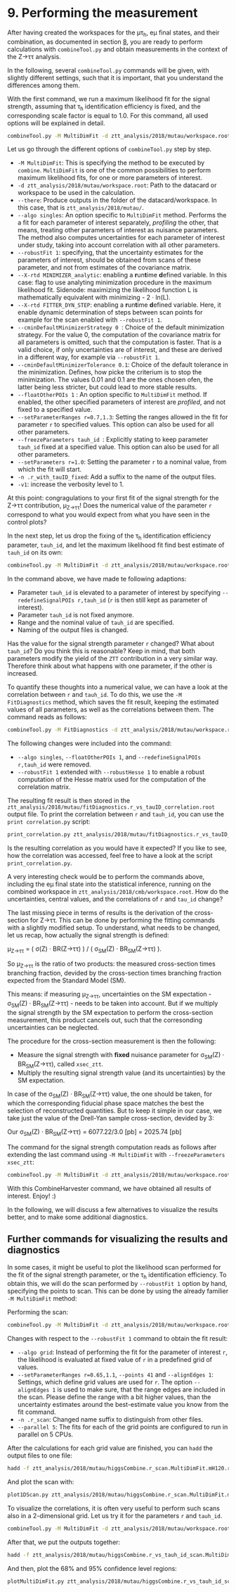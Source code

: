 # 9. Performing the measurement

After having created the workspaces for the &mu;&tau;<sub>h</sub>, e&mu; final states, and their combination, as documented in section [8](prep_stat_inference.md),
you are ready to perform calculations with `combineTool.py` and obtain measurements in the context of the Z&rarr;&tau;&tau; analysis.

In the following, several `combineTool.py` commands will be given, with slightly different settings, such that it is important,
that you understand the differences among them.

With the first command, we run a maximum likelihood fit for the signal strength, assuming that &tau;<sub>h</sub> identification efficiency is fixed, and the corresponding scale factor is equal to 1.0.
For this command, all used options will be explained in detail.

```sh
combineTool.py -M MultiDimFit -d ztt_analysis/2018/mutau/workspace.root --there --algo singles --robustFit 1 --X-rtd MINIMIZER_analytic --X-rtd FITTER_DYN_STEP --cminDefaultMinimizerStrategy 0 --cminDefaultMinimizerTolerance 0.1 --floatOtherPOIs 1 --setParameterRanges r=0.7,1.3 --freezeParameters tauh_id -n .r_with_tauID_fixed -v1  --setParameters r=1.0
```

Let us go through the different options of `combineTool.py` step by step.

+ `-M MultiDimFit`: This is specifying the method to be executed by `combine`. `MultiDimFit` is one of the common possibilities to perform maximum likelihood fits, for one or more parameters of interest.
+ `-d ztt_analysis/2018/mutau/workspace.root`: Path to the datacard or workspace to be used in the calculation.
+ `--there`: Produce outputs in the folder of the datacard/workspace. In this case, that is `ztt_analysis/2018/mutau/`.
+ `--algo singles`: An option specific to `MultiDimFit` method. Performs the a fit for each parameter of interest separately, *profiling* the other, that means, treating other parameters of interest
as nuisance parameters. The method also computes uncertainties for each parameter of interest under study, taking into account correlation with all other parameters.
+ `--robustFit 1`: specifying, that the uncertainty estimates for the parameters of interest, should be obtained from scans of these parameter, and not from estimates of the covariance matrix.
+ `--X-rtd MINIMIZER_analytic`: enabling a **r**un**t**ime **d**efined variable. In this case: flag to use analyting minimization procedure in the maximum likelihood fit.
Sidenode: maximizing the likelihood function L is mathematically equivalent with minimizing - 2 &middot; ln(L).
+ `--X-rtd FITTER_DYN_STEP`: enabling a **r**un**t**ime **d**efined variable. Here, it enable dynamic determination of steps between scan points for example for the scan enabled with `--robustFit 1`.
+ `--cminDefaultMinimizerStrategy 0 `: Choice of the default minimization strategy. For the value 0, the computation of the covariance matrix for all parameters is omitted, such that the computation
is faster. That is a valid choice, if only uncertainties are of interest, and these are derived in a different way, for example via `--robustFit 1`.
+ `--cminDefaultMinimizerTolerance 0.1`: Choice of the default tolerance in the minimization. Defines, how picke the criterium is to stop the minimization. The values 0.01 and 0.1 are the ones
chosen ofen, the latter being less stricter, but could lead to more stable results.
+ `--floatOtherPOIs 1` : An option specific to `MultiDimFit` method. If enabled, the other specified parameters of interest are *profiled*, and not fixed to a specified value.
+ `--setParameterRanges r=0.7,1.3`: Setting the ranges allowed in the fit for parameter `r` to specified values. This option can also be used for all other parameters. 
+ `--freezeParameters tauh_id `: Explicitly stating to keep parameter `tauh_id` fixed at a specified value. This option can also be used for all other parameters.
+ `--setParameters r=1.0`: Setting the parameter `r` to a nominal value, from which the fit will start.
+ `-n .r_with_tauID_fixed`: Add a suffix to the name of the output files.
+ `-v1`: increase the verbosity level to 1.

At this point: congragulations to your first fit of the signal strength for the Z&rarr;&tau;&tau; contribution, &mu;<sub>Z&rarr;&tau;&tau;</sub>! Does the numerical value of the parameter `r`
correspond to what you would expect from what you have seen in the control plots?

In the next step, let us drop the fixing of the &tau;<sub>h</sub> identification efficiency parameter, `tauh_id`, and let the maximum likelihood fit find best estimate of `tauh_id` on its own:

```sh
combineTool.py -M MultiDimFit -d ztt_analysis/2018/mutau/workspace.root --there --algo singles --robustFit 1 --X-rtd MINIMIZER_analytic --X-rtd FITTER_DYN_STEP --cminDefaultMinimizerStrategy 0 --cminDefaultMinimizerTolerance 0.1 --floatOtherPOIs 1 --setParameterRanges r=0.7,1.3:tauh_id=0.7,1.3 -n .r_with_tauID_floating -v1  --setParameters r=1.0,tauh_id=1.0 --redefineSignalPOIs r,tauh_id
```

In the command above, we have made te following adaptions:

+ Parameter `tauh_id` is elevated to a parameter of interest by specifying `--redefineSignalPOIs r,tauh_id` (`r` is then still kept as parameter of interest).
+ Parameter `tauh_id` is not fixed anymore.
+ Range and the nominal value of `tauh_id` are specified.
+ Naming of the output files is changed.

Has the value for the signal strength parameter `r` changed? What about `tauh_id`? Do you think this is reasonable? Keep in mind, that both parameters modify the yield of the `ZTT` contribution
in a very similar way. Therefore think about what happens with one parameter, if the other is increased.

To quantify these thoughts into a numerical value, we can have a look at the correlation between `r` and `tauh_id`. To do this, we use the `-M FitDiagnostics` method, which saves the fit result, keeping
the estimated values of all parameters, as well as the correlations between them. The command reads as follows:

```sh
combineTool.py -M FitDiagnostics -d ztt_analysis/2018/mutau/workspace.root --there --robustFit 1 --robustHesse 1 --X-rtd MINIMIZER_analytic --X-rtd FITTER_DYN_STEP --cminDefaultMinimizerStrategy 0 --cminDefaultMinimizerTolerance 0.1 --setParameterRanges r=0.7,1.3:tauh_id=0.7,1.3 -n .r_vs_tauID_correlation -v1  --setParameters r=1.0,tauh_id=1.0
```

The following changes were included into the command:

+ `--algo singles`, `--floatOtherPOIs 1`, and `--redefineSignalPOIs r,tauh_id` were removed.
+ `--robustFit 1` extended with `--robustHesse 1` to enable a robust computation of the Hesse matrix used for the computation of the correlation matrix.

The resulting fit result is then stored in the `ztt_analysis/2018/mutau/fitDiagnostics.r_vs_tauID_correlation.root` output file. To print the correlation between `r` and `tauh_id`, you can use the
`print correlation.py` script:

```sh
print_correlation.py ztt_analysis/2018/mutau/fitDiagnostics.r_vs_tauID_correlation.root r tauh_id
```

Is the resulting correlation as you would have it expected? If you like to see, how the correlation was accessed, feel free to have a look at the script `print_correlation.py`.

A very interesting check would be to perform the commands above, including the e&mu; final state into the statistical inference,
running on the combined workspace in `ztt_analysis/2018/cmb/workspace.root`. How do the uncertainties, central values, and the correlations of `r` and `tau_id` change?

The last missing piece in terms of results is the derivation of the cross-section for Z&rarr;&tau;&tau;. This can be done by performing the fitting commands with a slightly modified setup.
To understand, what needs to be changed, let us recap, how actually the signal strength is defined:

&mu;<sub>Z&rarr;&tau;&tau;</sub> = ( &sigma;(Z) &middot; BR(Z&rarr;&tau;&tau;) ) / ( &sigma;<sub>SM</sub>(Z) &middot; BR<sub>SM</sub>(Z&rarr;&tau;&tau;) ).

So &mu;<sub>Z&rarr;&tau;&tau;</sub> is the ratio of two products: the measured cross-section times branching fraction, devided by the cross-section times branching fraction expected from the
Standard Model (SM).

This means: if measuring &mu;<sub>Z&rarr;&tau;&tau;</sub>, uncertainties on the SM expectation - &sigma;<sub>SM</sub>(Z) &middot; BR<sub>SM</sub>(Z&rarr;&tau;&tau;) - needs to be taken into account.
But if we multiply the signal strength by the SM expectation to perform the cross-section measurement, this product cancels out, such that the corresonding uncertainties can be neglected.

The procedure for the cross-section measurement is then the following:

+ Measure the signal strength with **fixed** nuisance parameter for &sigma;<sub>SM</sub>(Z) &middot; BR<sub>SM</sub>(Z&rarr;&tau;&tau;), called `xsec_ztt`.
+ Multiply the resulting signal strength value (and its uncertainties) by the SM expectation.

In case of the &sigma;<sub>SM</sub>(Z) &middot; BR<sub>SM</sub>(Z&rarr;&tau;&tau;) value, the one should be taken, for which the corresponding fiducial phase space matches the best the selection of
reconstructed quantities. But to keep it simple in our case, we take just the value of the Drell-Yan sample cross-section, devided by 3:

Our &sigma;<sub>SM</sub>(Z) &middot; BR<sub>SM</sub>(Z&rarr;&tau;&tau;) = 6077.22/3.0 [pb] = 2025.74 [pb]

The command for the signal strength computation reads as follows after extending the last command using `-M MultiDimFit` with `--freezeParameters xsec_ztt`:

```sh
combineTool.py -M MultiDimFit -d ztt_analysis/2018/mutau/workspace.root --there --algo singles --robustFit 1 --X-rtd MINIMIZER_analytic --X-rtd FITTER_DYN_STEP --cminDefaultMinimizerStrategy 0 --cminDefaultMinimizerTolerance 0.1 --floatOtherPOIs 1 --setParameterRanges r=0.7,1.3:tauh_id=0.7,1.3 -n .r_with_tauID_floating_for_xsec -v1  --setParameters r=1.0,tauh_id=1.0 --redefineSignalPOIs r,tauh_id --freezeParameters xsec_ztt
```

With this CombineHarvester command, we have obtained all results of interest. Enjoy! :)

In the following, we will discuss a few alternatives to visualize the results better, and to make some additional diagnostics.

## Further commands for visualizing the results and diagnostics

In some cases, it might be useful to plot the likelihood scan performed for the fit of the signal strength parameter, or the &tau;<sub>h</sub> identification efficiency. To obtain this, we will
do the scan performed by `--robustFit 1` option by hand, specifying the points to scan. This can be done by using the already familier `-M MultiDimFit` method:

Performing the scan:

```sh
combineTool.py -M MultiDimFit -d ztt_analysis/2018/mutau/workspace.root --there --algo grid --robustFit 1 --X-rtd MINIMIZER_analytic --X-rtd FITTER_DYN_STEP --cminDefaultMinimizerStrategy 0 --cminDefaultMinimizerTolerance 0.1 --floatOtherPOIs 1 --setParameterRanges r=0.65,1.1 -n .r_scan -v1  --setParameters r=1.0  --points 41 --split-points 8 --alignEdges 1 --parallel 5
```

Changes with respect to the `--robustFit 1` command to obtain the fit result:

+ `--algo grid`: Instead of performing the fit for the parameter of interest `r`, the likelihood is evaluated at fixed value of `r` in a predefined grid of values.
+ `--setParameterRanges r=0.65,1.1`, `--points 41` and `--alignEdges 1`: Settings, which define grid values are used for `r`. The option `--alignEdges 1` is used to make
sure, that the range edges are included in the scan. Please define the range with a bit higher values, than the uncertainty estimates around the best-estimate value you know
from the fit command.
+ `-n .r_scan`: Changed name suffix to distinguish from other files.
+ `--parallel 5`: The fits for each of the grid points are configured to run in parallel on 5 CPUs.

After the calculations for each grid value are finished, you can `hadd` the output files to one file:

```sh
hadd -f ztt_analysis/2018/mutau/higgsCombine.r_scan.MultiDimFit.mH120.root ztt_analysis/2018/mutau/higgsCombine.r_scan.POINTS.*.root
```

And plot the scan with:

```sh
plot1DScan.py ztt_analysis/2018/mutau/higgsCombine.r_scan.MultiDimFit.mH120.root -o r_scan --translate $CMSSW_BASE/src/CombineHarvester/CMSDAS2020TauLong/data/translate.json --POI r --logo-sub "CMSvDAS 2020 Tau"
```

To visualize the correlations, it is often very useful to perform such scans also in a 2-dimensional grid. Let us try it for the parameters `r` and `tauh_id`.

```sh
combineTool.py -M MultiDimFit -d ztt_analysis/2018/mutau/workspace.root --there --algo grid --robustFit 1 --X-rtd MINIMIZER_analytic --X-rtd FITTER_DYN_STEP --cminDefaultMinimizerStrategy 0 --cminDefaultMinimizerTolerance 0.1 --floatOtherPOIs 1 --setParameterRanges r=0.5,1.6:tauh_id=0.5,1.6 -n .r_vs_tauh_id_scan -v1  --setParameters r=1.0,tauh_id=1.0  --points 1600 --split-points 320 --parallel 5 --redefineSignalPOIs r,tauh_id
```

After that, we put the outputs together:

```sh
hadd -f ztt_analysis/2018/mutau/higgsCombine.r_vs_tauh_id_scan.MultiDimFit.mH120.root ztt_analysis/2018/mutau/higgsCombine.r_vs_tauh_id_scan.POINTS.*.root
```

And then, plot the 68% and 95% confidence level regions:

```sh
plotMultiDimFit.py ztt_analysis/2018/mutau/higgsCombine.r_vs_tauh_id_scan.MultiDimFit.mH120.root --cms-sub "CMSvDAS 2020 Tau" --x-title "#mu_{Z#rightarrow#tau#tau}" --y-title "^{}#tau_{h} ID scale factor" --pois r tauh_id
```
